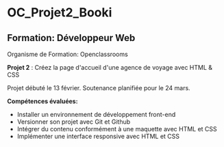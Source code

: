 # OC_Projet2_Booki


## Formation: Développeur Web
Organisme de Formation: Openclassrooms

**Projet 2** : Créez la page d'accueil d'une agence de voyage avec HTML & CSS

Projet débuté le 13 février.
Soutenance planifiée pour le 24 mars.

**Compétences évaluées:**

  - Installer un environnement de développement front-end
  - Versionner son projet avec Git et Github
  - Intégrer du contenu conformément à une maquette avec HTML et CSS
  - Implémenter une interface responsive avec HTML et CSS

